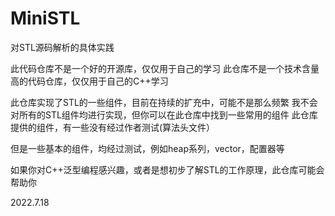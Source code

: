 # MiniSTL
对STL源码解析的具体实践

此代码仓库不是一个好的开源库，仅仅用于自己的学习
此仓库不是一个技术含量高的代码仓库，仅仅用于自己的C++学习

此仓库实现了STL的一些组件，目前在持续的扩充中，可能不是那么频繁
我不会对所有的STL组件均进行实现，但你可以在此仓库中找到一些常用的组件
此仓库提供的组件，有一些没有经过作者测试(算法头文件）

但是一些基本的组件，均经过测试，例如heap系列，vector，配置器等

如果你对C++泛型编程感兴趣，或者是想初步了解STL的工作原理，此仓库可能会帮助你

2022.7.18
